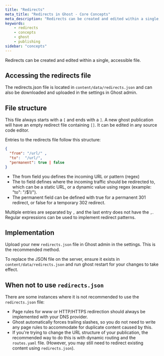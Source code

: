 ```yaml
---
title: "Redirects"
meta_title: "Redirects in Ghost - Core Concepts"
meta_description: "Redirects can be created and edited within a single, accessible file. Read more about working redirects in Ghost."
keywords:
    - redirects
    - concepts
    - ghost
    - publishing 
sidebar: "concepts"
---
```

Redirects can be created and edited within a single, accessible file.

## Accessing the redirects file

The redirects.json file is located in `content/data/redirects.json` and can also be downloaded and uploaded in the settings in Ghost admin.

## File structure

This file always starts with a `[` and ends with a `]`. A new ghost publication will have an empty redirect file containing `[]`. It can be edited in any source code editor.

Entries to the redirects file follow this structure: 

```json
{
  "from": "/url/" ,
  "to":  "/url/",
  "permanent": true | false
}
```

* The from field you defines the incoming URL or pattern (regex)
* The to field defines where the incoming traffic should be redirected to, which can be a static URL, or a dynamic value using regex (example: "to": "/$1/").
* The permanent field can be defined with true for a permanent 301 redirect, or false for a temporary 302 redirect. 

Multiple entries are separated by `,` and the last entry does not have the `,`. Regular expressions can be used to implement redirect patterns. 

## Implementation

Upload your new `redirects.json` file in Ghost admin in the settings. This is the recommended method. 

To replace the JSON file on the server, ensure it exists in `content/data/redirects.json` and run ghost restart for your changes to take effect.

## When not to use `redirects.json` 

There are some instances where it is not recommended to use the `redirects.json` file: 

* Page rules for www or HTTP/HTTPS redirection should always be implemented with your DNS provider.
* Ghost automatically forces trailing slashes, so you do not need to write any page rules to accommodate for duplicate content caused by this.
* If you're trying to change the URL structure of your publication, the recommended way to do this is with dynamic routing and the `routes.yaml` file. (However, you may still need to redirect existing content using `redirects.json`).
